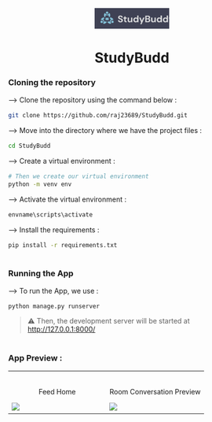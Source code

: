 <div align="center">
<img width="30%" src="./studybudd.png">

# StudyBudd
</div>

### Cloning the repository

--> Clone the repository using the command below :
```bash
git clone https://github.com/raj23689/StudyBudd.git

```

--> Move into the directory where we have the project files : 
```bash
cd StudyBudd

```

--> Create a virtual environment :
```bash
# Then we create our virtual environment
python -m venv env

```

--> Activate the virtual environment :
```bash
envname\scripts\activate

```

--> Install the requirements :
```bash
pip install -r requirements.txt

```

#

### Running the App

--> To run the App, we use :
```bash
python manage.py runserver

```

> ⚠ Then, the development server will be started at http://127.0.0.1:8000/

#

### App Preview :

<table width="100%"> 
<tr>
<td width="50%">      
&nbsp; 
<br>
<p align="center">
  Feed Home
</p>
<img src="https://user-images.githubusercontent.com/72341453/134747262-0a92233d-8010-40f8-84c5-8d94895aac44.PNG">
</td> 
<td width="50%">
<br>
<p align="center">
  Room Conversation Preview
</p>
<img src="https://user-images.githubusercontent.com/72341453/134747155-3ca5b55f-b064-4741-aeae-abe90bddf41e.PNG">  
</td>
</table>


